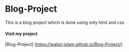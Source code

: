 # Blog-Project
This is a blog project which is done using only html and css  

#### Visit my project  

    
[Blog-Project] (https://waliul-islam.github.io/Blog-Project/)
